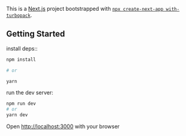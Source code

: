 This is a [Next.js](https://nextjs.org/) project bootstrapped with [`npx create-next-app with-turbopack`](https://github.com/vercel/next.js/tree/canary/packages/create-next-app).

## Getting Started

install deps::

```bash
npm install

# or

yarn
```

run the dev server:

```bash
npm run dev
# or
yarn dev
```

Open [http://localhost:3000](http://localhost:3000) with your browser
